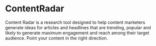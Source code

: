 # ContentRadar
 Content Radar is a research tool designed to help content marketers generate ideas for articles and headlines that are trending, popular and likely to generate maximum engagement and reach among their target audience. Point your content in the right direction.

